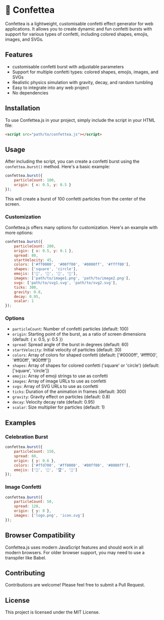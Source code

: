 # 🎉 Confettea

Confettea is a lightweight, customisable confetti effect generator for web applications. It allows you to create dynamic and fun confetti bursts with support for various types of confetti, including colored shapes, emojis, images, and SVGs.

## Features

- customisable confetti burst with adjustable parameters
- Support for multiple confetti types: colored shapes, emojis, images, and SVGs
- Realistic physics simulation with gravity, decay, and random tumbling
- Easy to integrate into any web project
- No dependencies

## Installation

To use Confettea.js in your project, simply include the script in your HTML file:

```html
<script src="path/to/confettea.js"></script>
```

## Usage

After including the script, you can create a confetti burst using the `confettea.burst()` method. Here's a basic example:

```javascript
confettea.burst({
    particleCount: 100,
    origin: { x: 0.5, y: 0.5 }
});
```

This will create a burst of 100 confetti particles from the center of the screen.

### Customization

Confettea.js offers many options for customization. Here's an example with more options:

```javascript
confettea.burst({
    particleCount: 200, 
    origin: { x: 0.5, y: 0.1 },
    spread: 80,
    startVelocity: 45,
    colors: ['#ff0000', '#00ff00', '#0000ff', '#ffff00'],
    shapes: ['square', 'circle'],
    emojis: ['🎉', '🎊', '🥳', '🍾'],
    images: ['path/to/image1.png', 'path/to/image2.png'],
    svgs: ['path/to/svg1.svg', 'path/to/svg2.svg'],
    ticks: 300,
    gravity: 0.8,
    decay: 0.95,
    scalar: 1
});
```

### Options

- `particleCount`: Number of confetti particles (default: 100)
- `origin`: Starting point of the burst, as a ratio of screen dimensions (default: { x: 0.5, y: 0.5 })
- `spread`: Spread angle of the burst in degrees (default: 60)
- `startVelocity`: Initial velocity of particles (default: 30)
- `colors`: Array of colors for shaped confetti (default: ['#0000ff', '#ffff00', '#ff00ff', '#00ffff'])
- `shapes`: Array of shapes for colored confetti ('square' or 'circle') (default: ['square', 'circle'])
- `emojis`: Array of emoji strings to use as confetti
- `images`: Array of image URLs to use as confetti
- `svgs`: Array of SVG URLs to use as confetti
- `ticks`: Duration of the animation in frames (default: 300)
- `gravity`: Gravity effect on particles (default: 0.8)
- `decay`: Velocity decay rate (default: 0.95)
- `scalar`: Size multiplier for particles (default: 1)

## Examples

### Celebration Burst

```javascript
confettea.burst({
    particleCount: 150,
    spread: 60,
    origin: { y: 0.6 },
    colors: ['#ffd700', '#ff0000', '#00ff00', '#0000ff'],
    emojis: ['🎉', '🎊', '🏆', '👏']
});
```

### Image Confetti

```javascript
confettea.burst({
    particleCount: 50,
    spread: 120,
    origin: { y: 0 },
    images: ['logo.png', 'icon.svg']
});
```

## Browser Compatibility

Confettea.js uses modern JavaScript features and should work in all modern browsers. For older browser support, you may need to use a transpiler like Babel.

## Contributing

Contributions are welcome! Please feel free to submit a Pull Request.

## License

This project is licensed under the MIT License.